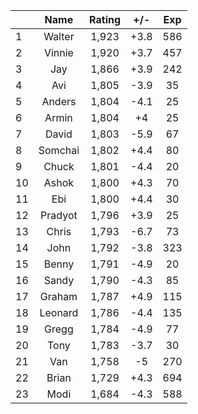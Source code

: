 | |Name|Rating|+/-|Exp|
|-|:--:|:----:|:-:|:-:|
|1|Walter|1,923|+3.8|586|
|2|Vinnie|1,920|+3.7|457|
|3|Jay|1,866|+3.9|242|
|4|Avi|1,805|-3.9|35|
|5|Anders|1,804|-4.1|25|
|6|Armin|1,804|+4|25|
|7|David|1,803|-5.9|67|
|8|Somchai|1,802|+4.4|80|
|9|Chuck|1,801|-4.4|20|
|10|Ashok|1,800|+4.3|70|
|11|Ebi|1,800|+4.4|30|
|12|Pradyot|1,796|+3.9|25|
|13|Chris|1,793|-6.7|73|
|14|John|1,792|-3.8|323|
|15|Benny|1,791|-4.9|20|
|16|Sandy|1,790|-4.3|85|
|17|Graham|1,787|+4.9|115|
|18|Leonard|1,786|-4.4|135|
|19|Gregg|1,784|-4.9|77|
|20|Tony|1,783|-3.7|30|
|21|Van|1,758|-5|270|
|22|Brian|1,729|+4.3|694|
|23|Modi|1,684|-4.3|588|
